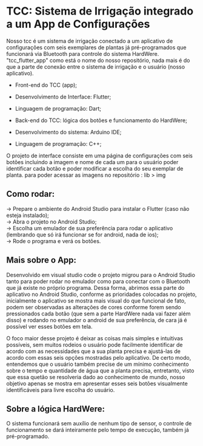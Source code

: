 # TCC: Sistema de Irrigação integrado a um App de Configurações

Nosso tcc é um sistema de irrigação conectado a um aplicativo de configurações com seis exemplares de plantas já pré-programados que funcionará via Bluetooth para controle do sistema HardWere.
"tcc_flutter_app" como está o nome do nosso repositório, nada mais é do que a parte de conexão entre o sistema de irrigação e o usuário (nosso aplicativo).

- Front-end do TCC (app);
- Desenvolvimento de Interface: Flutter;
- Linguagem de programação: Dart;


- Back-end do TCC: lógica dos botões e funcionamento do HardWere;
-  Desenvolvimento do sistema: Arduino IDE;
- Linguagem de programação: C++;

  

O projeto de interface consiste em uma página de configurações com seis botões incluindo a imagem e nome de cada um para o usuário poder identificar cada botão e poder modificar a escolha do seu exemplar de planta.
para poder acessar as imagens no repositório : lib > img

## Como rodar:

-> Prepare o ambiente do Android Studio para instalar o Flutter (caso não esteja instalado); </br>
-> Abra o projeto no Android Studio; </br>
-> Escolha um emulador de sua preferência para rodar o aplicativo (lembrando que só irá funcionar se for android, nada de ios); </br>
-> Rode o programa e verá os botões. </br>

## Mais sobre o App:

Desenvolvido em visual studio code o projeto migrou para o Android Studio tanto para poder rodar no emulador como para conectar com o Bluetooth que já existe no próprio programa.
Dessa forma, abrimos essa parte do aplicativo no Android Studio, conforme as prioridades colocadas no projeto, inicialmente o aplicativo se mostra mais visual do que funcional de fato, podem ser observadas as alterações de cores conforme forem sendo pressionados cada botão (que sem a parte HardWere nada vai fazer além disso) e rodando no emulador o android de sua preferência, de cara já é possível ver esses botões em tela.

O foco maior desse projeto é deixar as coisas mais simples e intuitivas possíveis, sem muitos rodeios o usuário pode facilmente identificar de acordo com as necessidades que a sua planta precisa e ajustá-las de acordo com essas seis opções mostradas pelo aplicativo. De certo modo, entendemos que o usuário também precise de um mínimo conhecimento sobre o tempo e quantidade de água que a planta precisa, entretanto, visto que essa quetão se resolveria dado ao conhecimento de mundo, nosso objetivo apenas se mostra em apresentar esses seis botões visualmente identificáveis para livre escolha do usuário.

## Sobre a lógica HardWere:

O sistema funcionará sem auxílio de nenhum tipo de sensor, o controle de funcionamento se dará inteiramente pelo tempo de execução, também já pré-programado. 
